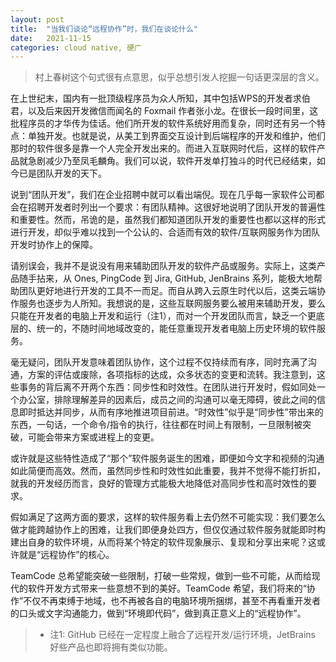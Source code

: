 ```yaml
---
layout: post
title:  "当我们谈论“远程协作”时，我们在谈论什么"
date:   2021-11-15
categories: cloud native, 硬广
---
```

> 村上春树这个句式很有点意思，似乎总想引发人挖掘一句话更深层的含义。

在上世纪末，国内有一批顶级程序员为众人所知，其中包括WPS的开发者求伯君，以及后来因开发微信而闻名的 Foxmail 作者张小龙。在很长一段时间里，这批程序员的才华传为佳话。他们所开发的软件系统好用而复杂，同时还有另一个特点：单独开发。也就是说，从美工到界面交互设计到后端程序的开发和维护，他们那时的软件很多是靠一个人完全开发出来的。而进入互联网时代后，这样的软件产品就急剧减少乃至凤毛麟角。我们可以说，软件开发单打独斗的时代已经结束，如今已是团队开发的天下。

说到“团队开发”，我们在企业招聘中就可以看出端倪。现在几乎每一家软件公司都会在招聘开发者时列出一个要求：有团队精神。这很好地说明了团队开发的普遍性和重要性。然而，吊诡的是，虽然我们都知道团队开发的重要性也都以这样的形式进行开发，却似乎难以找到一个公认的、合适而有效的软件/互联网服务作为团队开发时协作上的保障。

请别误会，我并不是说没有用来辅助团队开发的软件产品或服务。实际上，这类产品随手拈来，从 Ones, PingCode 到 Jira, GitHub, JenBrains 系列，能极大地帮助团队更好地进行开发的工具不一而足。而自从跨入云原生时代以后，这类云端协作服务也逐步为人所知。我想说的是，这些互联网服务要么被用来辅助开发，要么只能在开发者的电脑上开发和运行（注1），而对一个开发团队而言，缺乏一个更底层的、统一的，不随时间地域改变的，能任意重现开发者电脑上历史环境的软件服务。

毫无疑问，团队开发意味着团队协作，这个过程不仅持续而有序，同时充满了沟通，方案的评估或废除，各项指标的达成，众多状态的变更和流转。我注意到，这些事务的背后离不开两个东西：同步性和时效性。在团队进行开发时，假如同处一个办公室，排除理解差异的因素后，成员之间的沟通可以毫无障碍，彼此之间的信息即时抵达并同步，从而有序地推进项目前进。“时效性”似乎是“同步性”带出来的东西，一句话，一个命令/指令的执行，往往都在时间上有限制，一旦限制被突破，可能会带来方案或进程上的变更。

或许就是这些特性造成了“那个”软件服务诞生的困难，即便如今文字和视频的沟通如此简便而高效。然而，虽然同步性和时效性如此重要，我并不觉得不能打折扣，就我的开发经历而言，良好的管理方式能极大地降低对高同步性和高时效性的要求。

假如满足了这两方面的要求，这样的软件服务看上去仍然不可能实现：我们要怎么做才能跨越协作上的困难，让我们即便身处四方，但仅仅通过软件服务就能即时构建出自身的软件环境，从而将某个特定的软件现象展示、复现和分享出来呢？这或许就是“远程协作”的核心。

TeamCode 总希望能突破一些限制，打破一些常规，做到一些不可能，从而给现代的软件开发方式带来一些意想不到的美好。TeamCode 希望，我们将来的“协作”不仅不再束缚于地域，也不再被各自的电脑环境所捆绑，甚至不再看重开发者的口头或文字沟通能力，做到“环境即代码”，做到真正意义上的“远程协作”。

> * 注1: GitHub 已经在一定程度上融合了远程开发/运行环境，JetBrains 好些产品也即将拥有类似功能。